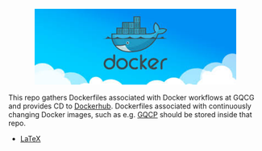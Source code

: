 <p align="center">
<img src="img/docker.jpeg" width="400">
</p>

This repo gathers Dockerfiles associated with Docker workflows at GQCG and provides CD to [Dockerhub](https://hub.docker.com/orgs/gqcg). Dockerfiles associated with continuously changing Docker images, such as e.g. [GQCP](https://github.com/GQCG/GQCP) should be stored inside that repo.

- [LaTeX](latex/README.md)
